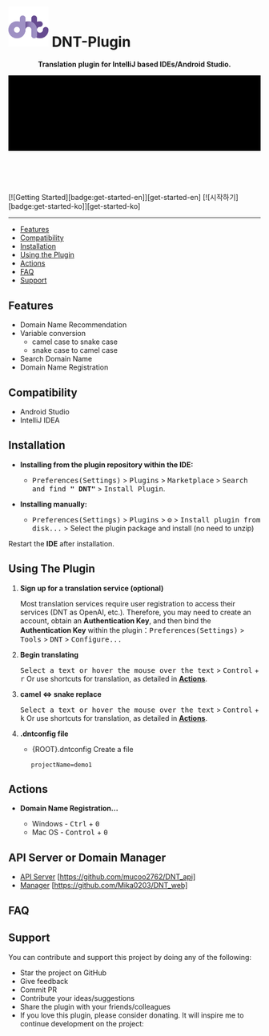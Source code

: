 # <img src="./dnt_logo.svg" height="80"/> DNT-Plugin


<p align="center"><b>Translation plugin for IntelliJ based IDEs/Android Studio.</b></p>
<p align="center"><img src="./screen/domain_transition.gif" alt="screenshots"></p>

<br/><br/><br/>

[![Getting Started][badge:get-started-en]][get-started-en]
[![시작하기][badge:get-started-ko]][get-started-ko]

------

- [Features](#features)
- [Compatibility](#compatibility)
- [Installation](#installation)
- [Using the Plugin](#using-the-plugin)
- [Actions](#actions)
- [FAQ](#faq)
- [Support](#support-and-donations)

## Features

- Domain Name Recommendation
- Variable conversion
  - camel case to snake case
  - snake case to camel case
- Search Domain Name
- Domain Name Registration

## Compatibility

- Android Studio
- IntelliJ IDEA


## Installation


- **Installing from the plugin repository within the IDE:**
    - <kbd>Preferences(Settings)</kbd> > <kbd>Plugins</kbd> > <kbd>Marketplace</kbd> > <kbd>Search and find <b>"
      DNT"</b></kbd> > <kbd>Install Plugin</kbd>.

- **Installing manually:**
    - <kbd>Preferences(Settings)</kbd> > <kbd>Plugins</kbd> > <kbd>⚙️</kbd> > <kbd>Install plugin from disk...</kbd> >
      Select the plugin package and install (no need to unzip)

Restart the **IDE** after installation.


## Using The Plugin

1. **Sign up for a translation service (optional)**

   Most translation services require user registration to access their services
   (DNT as OpenAI, etc.).
   Therefore, you may need to create an account, obtain an **Authentication Key**,
   and then bind the **Authentication Key** within the plugin：<kbd>Preferences(Settings)</kbd> > <kbd>
   Tools</kbd> > <kbd>
   DNT</kbd> > <kbd>Configure...</kbd>

2. **Begin translating**

   <kbd>Select a text or hover the mouse over the text</kbd> > <kbd>Control</kbd> + <kbd>r</kbd> Or use shortcuts for translation, as detailed in **[Actions](#actions)**.

3. **camel <=> snake replace**

   <kbd>Select a text or hover the mouse over the text</kbd> > <kbd>Control</kbd> + <kbd>k</kbd> Or use shortcuts for translation, as detailed in **[Actions](#actions)**.

4. **.dntconfig <b>file</b>**

    - {ROOT}\.dntconfig Create a file
   ``` 
      projectName=demo1
   ```

## Actions

- **Domain Name Registration...**

    - Windows - <kbd>Ctrl</kbd> + <kbd>0</kbd>
    - Mac OS - <kbd>Control</kbd> + <kbd>0</kbd>


## API Server or Domain Manager
- [API Server](https://github.com/mucoo2762/DNT_api) [https://github.com/mucoo2762/DNT_api]
- [Manager](https://github.com/Mika0203/DNT_web) [https://github.com/Mika0203/DNT_web]


    
## FAQ


## Support

You can contribute and support this project by doing any of the following:

* Star the project on GitHub
* Give feedback
* Commit PR
* Contribute your ideas/suggestions
* Share the plugin with your friends/colleagues
* If you love this plugin, please consider donating. It will inspire me to continue development on the project:


[plugin-logo]: ./dnt_logo.svg